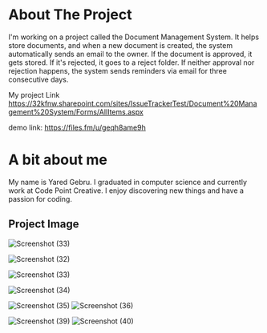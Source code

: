 # About The Project 
I'm working on a project called the Document Management System. It helps store documents, and when a new document is created, the system automatically sends an email to the owner. If the document is approved, it gets stored. If it's rejected, it goes to a reject folder. If neither approval nor rejection happens, the system sends reminders via email for three consecutive days.

My project Link 
https://32kfnw.sharepoint.com/sites/IssueTrackerTest/Document%20Management%20System/Forms/AllItems.aspx

demo link: https://files.fm/u/geqh8ame9h

# A bit about me

My name is Yared Gebru. I graduated in computer science and currently work at Code Point Creative. I enjoy discovering new things and have a passion for coding.
## Project Image

![Screenshot (33)](https://github.com/CodePointCreativesPowerPlatform/Project-1-Document-Management-/assets/96535545/af958127-f548-4a46-9bc0-19afbe4b070d)

![Screenshot (32)](https://github.com/CodePointCreativesPowerPlatform/Project-1-Document-Management-/assets/96535545/d91aa146-57ea-402d-8c76-38770379344d)

![Screenshot (33)](https://github.com/CodePointCreativesPowerPlatform/Project-1-Document-Management-/assets/96535545/6f936cc6-5260-4318-ac20-f0fbd23e49f0)

![Screenshot (34)](https://github.com/CodePointCreativesPowerPlatform/Project-1-Document-Management-/assets/96535545/220f7137-ec9a-4a27-94de-b33d739571f3)

![Screenshot (35)](https://github.com/CodePointCreativesPowerPlatform/Project-1-Document-Management-/assets/96535545/4f06eb56-e6de-4e2b-a6c5-4fb590509bf5)
![Screenshot (36)](https://github.com/CodePointCreativesPowerPlatform/Project-1-Document-Management-/assets/96535545/2df2a002-5986-4912-be51-e9594a7b7b14)

![Screenshot (39)](https://github.com/CodePointCreativesPowerPlatform/Project-1-Document-Management-/assets/96535545/89e6c7b6-ce21-4601-ba6e-70df0bb88fea)
![Screenshot (40)](https://github.com/CodePointCreativesPowerPlatform/Project-1-Document-Management-/assets/96535545/7e6f9d7b-f481-46e7-ab7c-0a8afd72bf57)


